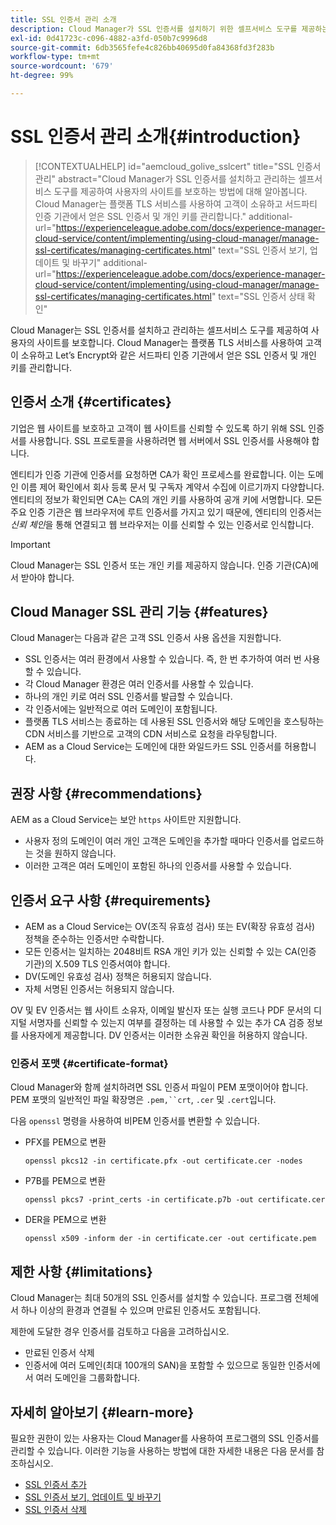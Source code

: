 ```yaml
---
title: SSL 인증서 관리 소개
description: Cloud Manager가 SSL 인증서를 설치하기 위한 셀프서비스 도구를 제공하는 방법을 알아봅니다.
exl-id: 0d41723c-c096-4882-a3fd-050b7c9996d8
source-git-commit: 6db3565fefe4c826bb40695d0fa84368fd3f283b
workflow-type: tm+mt
source-wordcount: '679'
ht-degree: 99%

---
```



# SSL 인증서 관리 소개{#introduction}

>[!CONTEXTUALHELP]
>id="aemcloud_golive_sslcert"
>title="SSL 인증서 관리"
>abstract="Cloud Manager가 SSL 인증서를 설치하고 관리하는 셀프서비스 도구를 제공하여 사용자의 사이트를 보호하는 방법에 대해 알아봅니다. Cloud Manager는 플랫폼 TLS 서비스를 사용하여 고객이 소유하고 서드파티 인증 기관에서 얻은 SSL 인증서 및 개인 키를 관리합니다."
>additional-url="https://experienceleague.adobe.com/docs/experience-manager-cloud-service/content/implementing/using-cloud-manager/manage-ssl-certificates/managing-certificates.html" text="SSL 인증서 보기, 업데이트 및 바꾸기"
>additional-url="https://experienceleague.adobe.com/docs/experience-manager-cloud-service/content/implementing/using-cloud-manager/manage-ssl-certificates/managing-certificates.html" text="SSL 인증서 상태 확인"

Cloud Manager는 SSL 인증서를 설치하고 관리하는 셀프서비스 도구를 제공하여 사용자의 사이트를 보호합니다. Cloud Manager는 플랫폼 TLS 서비스를 사용하여 고객이 소유하고 Let’s Encrypt와 같은 서드파티 인증 기관에서 얻은 SSL 인증서 및 개인 키를 관리합니다.

## 인증서 소개 {#certificates}

기업은 웹 사이트를 보호하고 고객이 웹 사이트를 신뢰할 수 있도록 하기 위해 SSL 인증서를 사용합니다. SSL 프로토콜을 사용하려면 웹 서버에서 SSL 인증서를 사용해야 합니다.

엔티티가 인증 기관에 인증서를 요청하면 CA가 확인 프로세스를 완료합니다. 이는 도메인 이름 제어 확인에서 회사 등록 문서 및 구독자 계약서 수집에 이르기까지 다양합니다. 엔티티의 정보가 확인되면 CA는 CA의 개인 키를 사용하여 공개 키에 서명합니다. 모든 주요 인증 기관은 웹 브라우저에 루트 인증서를 가지고 있기 때문에, 엔티티의 인증서는 *신뢰 체인*&#x200B;을 통해 연결되고 웹 브라우저는 이를 신뢰할 수 있는 인증서로 인식합니다.

>[!IMPORTANT]
>
>Cloud Manager는 SSL 인증서 또는 개인 키를 제공하지 않습니다. 인증 기관(CA)에서 받아야 합니다.

## Cloud Manager SSL 관리 기능 {#features}

Cloud Manager는 다음과 같은 고객 SSL 인증서 사용 옵션을 지원합니다.

* SSL 인증서는 여러 환경에서 사용할 수 있습니다. 즉, 한 번 추가하여 여러 번 사용할 수 있습니다.
* 각 Cloud Manager 환경은 여러 인증서를 사용할 수 있습니다.
* 하나의 개인 키로 여러 SSL 인증서를 발급할 수 있습니다.
* 각 인증서에는 일반적으로 여러 도메인이 포함됩니다.
* 플랫폼 TLS 서비스는 종료하는 데 사용된 SSL 인증서와 해당 도메인을 호스팅하는 CDN 서비스를 기반으로 고객의 CDN 서비스로 요청을 라우팅합니다.
* AEM as a Cloud Service는 도메인에 대한 와일드카드 SSL 인증서를 허용합니다.

## 권장 사항 {#recommendations}

AEM as a Cloud Service는 보안 `https` 사이트만 지원합니다.

* 사용자 정의 도메인이 여러 개인 고객은 도메인을 추가할 때마다 인증서를 업로드하는 것을 원하지 않습니다.
* 이러한 고객은 여러 도메인이 포함된 하나의 인증서를 사용할 수 있습니다.

## 인증서 요구 사항 {#requirements}

* AEM as a Cloud Service는 OV(조직 유효성 검사) 또는 EV(확장 유효성 검사) 정책을 준수하는 인증서만 수락합니다.
* 모든 인증서는 일치하는 2048비트 RSA 개인 키가 있는 신뢰할 수 있는 CA(인증 기관)의 X.509 TLS 인증서여야 합니다.
* DV(도메인 유효성 검사) 정책은 허용되지 않습니다.
* 자체 서명된 인증서는 허용되지 않습니다.

OV 및 EV 인증서는 웹 사이트 소유자, 이메일 발신자 또는 실행 코드나 PDF 문서의 디지털 서명자를 신뢰할 수 있는지 여부를 결정하는 데 사용할 수 있는 추가 CA 검증 정보를 사용자에게 제공합니다. DV 인증서는 이러한 소유권 확인을 허용하지 않습니다.

### 인증서 포맷 {#certificate-format}

Cloud Manager와 함께 설치하려면 SSL 인증서 파일이 PEM 포맷이어야 합니다. PEM 포맷의 일반적인 파일 확장명은 `.pem,``crt`, `.cer` 및 `.cert`입니다.

다음 `openssl` 명령을 사용하여 비PEM 인증서를 변환할 수 있습니다.

* PFX를 PEM으로 변환

  ```shell
  openssl pkcs12 -in certificate.pfx -out certificate.cer -nodes
  ```

* P7B를 PEM으로 변환

  ```shell
  openssl pkcs7 -print_certs -in certificate.p7b -out certificate.cer
  ```

* DER을 PEM으로 변환

  ```shell
  openssl x509 -inform der -in certificate.cer -out certificate.pem
  ```

## 제한 사항 {#limitations}

Cloud Manager는 최대 50개의 SSL 인증서를 설치할 수 있습니다. 프로그램 전체에서 하나 이상의 환경과 연결될 수 있으며 만료된 인증서도 포함됩니다.

제한에 도달한 경우 인증서를 검토하고 다음을 고려하십시오.

* 만료된 인증서 삭제
* 인증서에 여러 도메인(최대 100개의 SAN)을 포함할 수 있으므로 동일한 인증서에서 여러 도메인을 그룹화합니다.

## 자세히 알아보기 {#learn-more}

필요한 권한이 있는 사용자는 Cloud Manager를 사용하여 프로그램의 SSL 인증서를 관리할 수 있습니다. 이러한 기능을 사용하는 방법에 대한 자세한 내용은 다음 문서를 참조하십시오.

* [SSL 인증서 추가](/help/implementing/cloud-manager/managing-ssl-certifications/add-ssl-certificate.md)
* [SSL 인증서 보기, 업데이트 및 바꾸기](/help/implementing/cloud-manager/managing-ssl-certifications/managing-certificates.md)
* [SSL 인증서 삭제](/help/implementing/cloud-manager/managing-ssl-certifications/managing-certificates.md)
